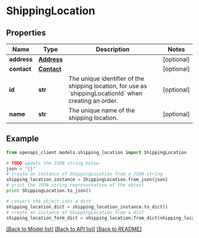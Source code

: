 # ShippingLocation


## Properties
Name | Type | Description | Notes
------------ | ------------- | ------------- | -------------
**address** | [**Address**](Address.md) |  | [optional] 
**contact** | [**Contact**](Contact.md) |  | [optional] 
**id** | **str** | The unique identifier of the shipping location, for use as &#x60;shippingLocationId&#x60; when creating an order. | [optional] 
**name** | **str** | The unique name of the shipping location. | [optional] 

## Example

```python
from openapi_client.models.shipping_location import ShippingLocation

# TODO update the JSON string below
json = "{}"
# create an instance of ShippingLocation from a JSON string
shipping_location_instance = ShippingLocation.from_json(json)
# print the JSON string representation of the object
print ShippingLocation.to_json()

# convert the object into a dict
shipping_location_dict = shipping_location_instance.to_dict()
# create an instance of ShippingLocation from a dict
shipping_location_form_dict = shipping_location.from_dict(shipping_location_dict)
```
[[Back to Model list]](../README.md#documentation-for-models) [[Back to API list]](../README.md#documentation-for-api-endpoints) [[Back to README]](../README.md)


